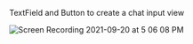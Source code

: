 
TextField and Button to create a chat input view


![Screen Recording 2021-09-20 at 5 06 08 PM](https://user-images.githubusercontent.com/44741544/134016863-b1e89c36-456e-453e-9f76-eddc003d7cf4.gif)
